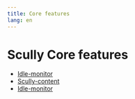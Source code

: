 ```yaml
---
title: Core features
lang: en
---
```


# Scully Core features

- [Idle-monitor](/docs/learn/core-features/idle-monitor-service)
- [Scully-content](/docs/learn/core-features/scully-content-component)
- [Idle-monitor](/docs/learn/core-features/idle-monitor-service)
